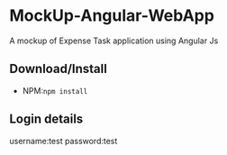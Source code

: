 # MockUp-Angular-WebApp
A mockup of Expense Task application using Angular Js

## Download/Install

- NPM:`npm install`

## Login details

username:test
password:test
